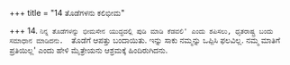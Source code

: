 +++
title = "14 ತೊಡೆಗಳನು ಕಲಿಭೀಮ"

+++
14. `ನಿನ್ನ ತೊಡೆಗಳನ್ನು ಭೀಮಸೇನ ಯುದ್ಧದಲ್ಲಿ ಪುಡಿ ಮಾಡಿ ಕೆಡವಲಿ' ಎಂದು ಶಪಿಸಲು, ಧೃತರಾಷ್ಟ್ರ ಬಂದು ಸಮಾಧಾನ ಮಾಡಿದನು.  `ತೊಡೆಗೆ ಆಪತ್ತು ಬಂದಾಯಿತು. ಇನ್ನು ಸಾಕು ನಮ್ಮನ್ನು ಒಪ್ಪಿಸಿ ಫಲವಿಲ್ಲ. ನಮ್ಮ ಮಾತಿಗೆ ಪ್ರತಿಯಿಲ್ಲ' ಎಂದು ಹೇಳಿ ಮೈತ್ರೇಯನು ಆಶ್ರಮಕ್ಕೆ ಹಿಂದಿರುಗಿದನು.
